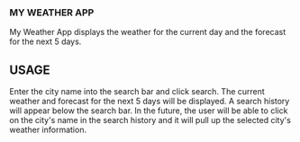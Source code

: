 ### MY WEATHER APP

My Weather App displays the weather for the current day and the forecast for the next 5 days.

## USAGE

Enter the city name into the search bar and click search. The current weather and forecast for the next 5 days will be displayed. A search history will appear below the search bar. In the future, the user will be able to click on the city's name in the search history and it will pull up the selected city's weather information.

